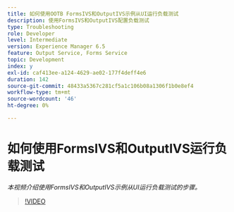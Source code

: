 ```yaml
---
title: 如何使用OOTB FormsIVS和OutputIVS示例从UI运行负载测试
description: 使用FormsIVS和OutputIVS配置负载测试
type: Troubleshooting
role: Developer
level: Intermediate
version: Experience Manager 6.5
feature: Output Service, Forms Service
topic: Development
index: y
exl-id: caf413ee-a124-4629-ae02-177f4deff4e6
duration: 142
source-git-commit: 48433a5367c281cf5a1c106b08a1306f1b0e8ef4
workflow-type: tm+mt
source-wordcount: '46'
ht-degree: 0%

---
```


# 如何使用FormsIVS和OutputIVS运行负载测试

*本视频介绍使用FormsIVS和OutputIVS示例从UI运行负载测试的步骤。*

>[!VIDEO](https://video.tv.adobe.com/v/3441499?quality=12&learn=on&captions=chi_hans)
